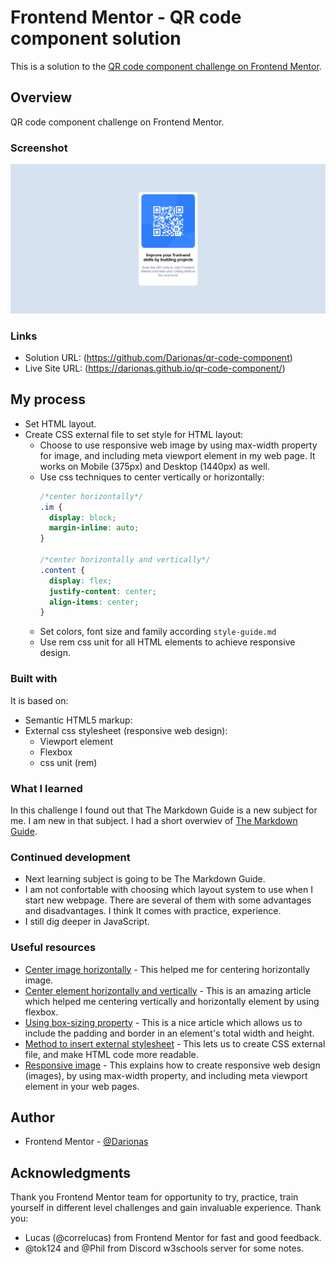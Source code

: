 # Frontend Mentor - QR code component solution

This is a solution to the [QR code component challenge on Frontend Mentor](https://www.frontendmentor.io/challenges/qr-code-component-iux_sIO_H).

## Overview

QR code component challenge on Frontend Mentor.

### Screenshot

![QR code](/images/screenshot.png)

### Links

- Solution URL: (https://github.com/Darionas/qr-code-component)
- Live Site URL: (https://darionas.github.io/qr-code-component/)

## My process

* Set HTML layout.
* Create CSS external file to set style for HTML layout:
  * Choose to use responsive web image by using max-width property for image, and including meta viewport element in my web page. It works on Mobile (375px) and Desktop (1440px) as well.
  * Use css techniques to center vertically or horizontally:
    ```css
    /*center horizontally*/
    .im {
      display: block;
      margin-inline: auto; 
    }

    /*center horizontally and vertically*/
    .content {
      display: flex;
      justify-content: center;
      align-items: center;
    }
    ```
  * Set colors, font size and family according `style-guide.md`
  * Use rem css unit for all HTML elements to achieve responsive design.


### Built with

It is based on:
- Semantic HTML5 markup:
- External css stylesheet (responsive web design):
  - Viewport element
  - Flexbox
  - css unit (rem)
 
### What I learned

In this challenge I found out that The Markdown Guide is a new subject for me. I am new in that subject.
I had a short overwiev of [The Markdown Guide](https://www.markdownguide.org/basic-syntax/).

### Continued development

- Next learning subject is going to be The Markdown Guide. 
- I am not confortable with choosing which layout system to use when I start new webpage. There are several of them with some advantages and disadvantages. I think It comes with practice, experience.
- I still dig deeper in JavaScript.


### Useful resources

- [Center image horizontally](https://www.w3schools.com/howto/howto_css_image_center.asp) - This helped me for centering horizontally image.
- [Center element horizontally and vertically](https://www.w3schools.com/howto/howto_css_center-vertical.asp) - This is an amazing article which helped me centering vertically and horizontally element by using flexbox.
- [Using box-sizing property](https://www.w3schools.com/css/css3_box-sizing.asp) - This is a nice article which allows us to include the padding and border in an element's total width and height.
- [Method to insert external stylesheet](https://www.w3schools.com/css/css_howto.asp) - This lets us to create CSS external file, and make HTML code more readable.
- [Responsive image](https://www.w3schools.com/css/css_rwd_images.asp) - This explains how to create responsive web design (images), by using max-width property, and including meta viewport element in your web pages.

## Author

- Frontend Mentor - [@Darionas](https://www.frontendmentor.io/profile/Darionas)

## Acknowledgments

Thank you Frontend Mentor team for opportunity to try, practice, train yourself in different level challenges and gain invaluable experience.
Thank you:
- Lucas (@correlucas) from Frontend Mentor for fast and good feedback.
- @tok124 and @Phil from Discord w3schools server for some notes.


